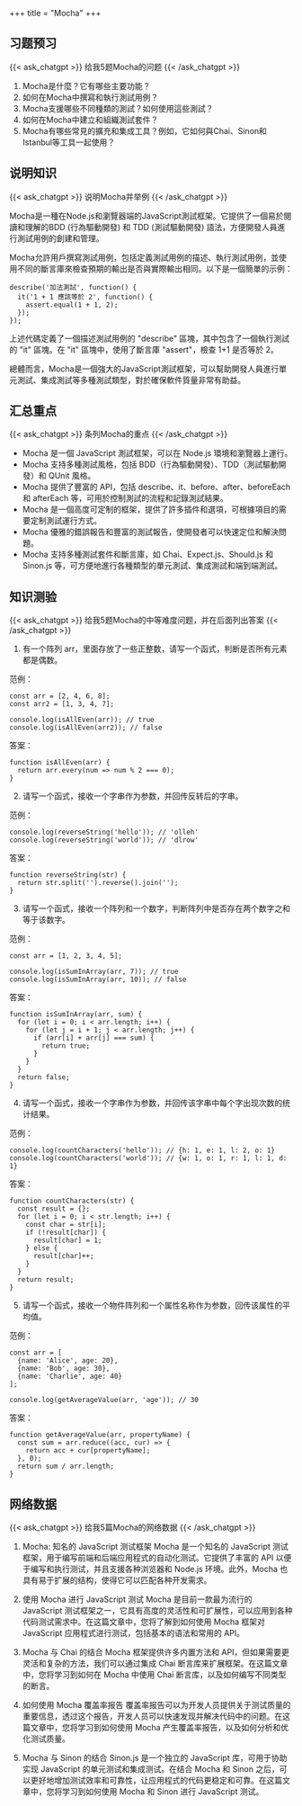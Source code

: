 +++
title = "Mocha"
+++
## 习题预习
{{< ask_chatgpt >}}
给我5题Mocha的问题
{{< /ask_chatgpt >}}



1. Mocha是什麼？它有哪些主要功能？
2. 如何在Mocha中撰寫和執行測試用例？
3. Mocha支援哪些不同種類的測試？如何使用這些測試？
4. 如何在Mocha中建立和組織測試套件？
5. Mocha有哪些常見的擴充和集成工具？例如，它如何與Chai、Sinon和Istanbul等工具一起使用？   

## 说明知识
{{< ask_chatgpt >}}
说明Mocha并举例
{{< /ask_chatgpt >}}



Mocha是一種在Node.js和瀏覽器端的JavaScript測試框架。它提供了一個易於閱讀和理解的BDD (行為驅動開發) 和 TDD (測試驅動開發) 語法，方便開發人員進行測試用例的創建和管理。

Mocha允許用戶撰寫測試用例，包括定義測試用例的描述、執行測試用例，並使用不同的斷言庫來檢查預期的輸出是否與實際輸出相同。以下是一個簡單的示例：

```
describe('加法測試', function() {
  it('1 + 1 應該等於 2', function() {
    assert.equal(1 + 1, 2);
  });
});
```

上述代碼定義了一個描述測試用例的 "describe" 區塊，其中包含了一個執行測試的 "it" 區塊。在 "it" 區塊中，使用了斷言庫 "assert"，檢查 1+1 是否等於 2。

總體而言，Mocha是一個強大的JavaScript測試框架，可以幫助開發人員進行單元測試、集成測試等多種測試類型，對於確保軟件質量非常有助益。   

## 汇总重点
{{< ask_chatgpt >}}
条列Mocha的重点
{{< /ask_chatgpt >}}



- Mocha 是一個 JavaScript 測試框架，可以在 Node.js 環境和瀏覽器上運行。
- Mocha 支持多種測試風格，包括 BDD（行為驅動開發）、TDD（測試驅動開發）和 QUnit 風格。
- Mocha 提供了豐富的 API，包括 describe、it、before、after、beforeEach 和 afterEach 等，可用於控制測試的流程和記錄測試結果。
- Mocha 是一個高度可定制的框架，提供了許多插件和選項，可根據項目的需要定制測試運行方式。
- Mocha 優雅的錯誤報告和豐富的測試報告，使開發者可以快速定位和解決問題。
- Mocha 支持多種測試套件和斷言庫，如 Chai、Expect.js、Should.js 和 Sinon.js 等，可方便地進行各種類型的單元測試、集成測試和端到端測試。   

## 知识测验
{{< ask_chatgpt >}}
给我5题Mocha的中等难度问题，并在后面列出答案
{{< /ask_chatgpt >}}



1. 有一个阵列 arr，里面存放了一些正整数，请写一个函式，判断是否所有元素都是偶数。

范例：

```
const arr = [2, 4, 6, 8];
const arr2 = [1, 3, 4, 7];

console.log(isAllEven(arr)); // true
console.log(isAllEven(arr2)); // false
```

答案：

```
function isAllEven(arr) {
  return arr.every(num => num % 2 === 0);
}
```

2. 请写一个函式，接收一个字串作为参数，并回传反转后的字串。

范例：

```
console.log(reverseString('hello')); // 'olleh'
console.log(reverseString('world')); // 'dlrow'
```

答案：

```
function reverseString(str) {
  return str.split('').reverse().join('');
}
```

3. 请写一个函式，接收一个阵列和一个数字，判断阵列中是否存在两个数字之和等于该数字。

范例：

```
const arr = [1, 2, 3, 4, 5];

console.log(isSumInArray(arr, 7)); // true
console.log(isSumInArray(arr, 10)); // false
```

答案：

```
function isSumInArray(arr, sum) {
  for (let i = 0; i < arr.length; i++) {
    for (let j = i + 1; j < arr.length; j++) {
      if (arr[i] + arr[j] === sum) {
        return true;
      }
    }
  }
  return false;
}
```

4. 请写一个函式，接收一个字串作为参数，并回传该字串中每个字出现次数的统计结果。

范例：

```
console.log(countCharacters('hello')); // {h: 1, e: 1, l: 2, o: 1}
console.log(countCharacters('world')); // {w: 1, o: 1, r: 1, l: 1, d: 1}
```

答案：

```
function countCharacters(str) {
  const result = {};
  for (let i = 0; i < str.length; i++) {
    const char = str[i];
    if (!result[char]) {
      result[char] = 1;
    } else {
      result[char]++;
    }
  }
  return result;
}
```

5. 请写一个函式，接收一个物件阵列和一个属性名称作为参数，回传该属性的平均值。

范例：

```
const arr = [
  {name: 'Alice', age: 20},
  {name: 'Bob', age: 30},
  {name: 'Charlie', age: 40}
];

console.log(getAverageValue(arr, 'age')); // 30
```

答案：

```
function getAverageValue(arr, propertyName) {
  const sum = arr.reduce((acc, cur) => {
    return acc + cur[propertyName];
  }, 0);
  return sum / arr.length;
}
```   

## 网络数据
{{< ask_chatgpt >}}
给我5篇Mocha的网络数据
{{< /ask_chatgpt >}}



1. Mocha: 知名的 JavaScript 测试框架
Mocha 是一个知名的 JavaScript 测试框架，用于编写前端和后端应用程式的自动化测试。它提供了丰富的 API 以便于编写和执行测试，并且支援各种浏览器和 Node.js 环境。此外，Mocha 也具有易于扩展的结构，使得它可以匹配各种开发需求。

2. 使用 Mocha 进行 JavaScript 测试
Mocha 是目前一款最为流行的 JavaScript 测试框架之一，它具有高度的灵活性和可扩展性，可以应用到各种代码测试需求中。在这篇文章中，您将了解到如何使用 Mocha 框架对 JavaScript 应用程式进行测试，包括基本的语法和常用的 API。

3. Mocha 与 Chai 的结合
Mocha 框架提供许多内置方法和 API，但如果需要更灵活和复杂的方法，我们可以通过集成 Chai 断言库来扩展框架。在这篇文章中，您将学习到如何在 Mocha 中使用 Chai 断言库，以及如何编写不同类型的断言。

4. 如何使用 Mocha 覆盖率报告
覆盖率报告可以为开发人员提供关于测试质量的重要信息，透过这个报告，开发人员可以快速发现并解决代码中的问题。在这篇文章中，您将学习到如何使用 Mocha 产生覆盖率报告，以及如何分析和优化测试质量。

5. Mocha 与 Sinon 的结合
Sinon.js 是一个独立的 JavaScript 库，可用于协助实现 JavaScript 的单元测试和集成测试。在结合 Mocha 和 Sinon 之后，可以更好地增加测试效率和可靠性，让应用程式的代码更稳定和可靠。在这篇文章中，您将学习到如何使用 Mocha 和 Sinon 进行 JavaScript 测试。   

